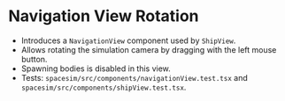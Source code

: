 # Navigation View Rotation

- Introduces a `NavigationView` component used by `ShipView`.
- Allows rotating the simulation camera by dragging with the left mouse button.
- Spawning bodies is disabled in this view.
- Tests: `spacesim/src/components/navigationView.test.tsx` and `spacesim/src/components/shipView.test.tsx`.
